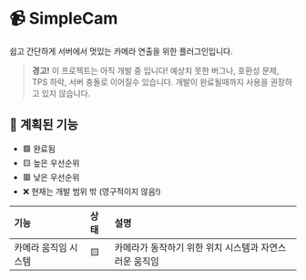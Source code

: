 # 📹 SimpleCam

쉽고 간단하게 서버에서 멋있는 카메라 연출을 위한 플러그인입니다.

> **경고!**
> 이 프로젝트는 아직 개발 중 입니다! 예상치 못한 버그나, 호환성 문제, TPS 하락, 서버 충돌로 이어질수 있습니다. 개발이 완료될때까지 사용을 권장하고 있지 않습니다.

## 📜 계획된 기능

- 🟩 완료됨
- 🟨 높은 우선순위
- 🟥 낮은 우선순위
- ❌ 현재는 개발 범위 밖 (영구적이지 않음!)

| 기능                             | 상태    | 설명                                                                                                                                                                                          |
|:--------------------------------|:-------|:----------------------------------------------------------------------------------------------------------------------------------------------------------------------------------------------|
| 카메라 움직임 시스템                | 🟨     | 카메라가 동작하기 위한 위치 시스템과 자연스러운 움직임                                                                                                                                                  |
